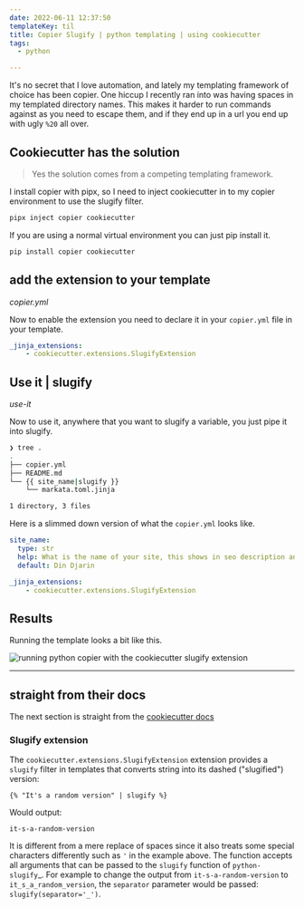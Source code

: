 ```yaml
---
date: 2022-06-11 12:37:50
templateKey: til
title: Copier Slugify | python templating | using cookiecutter
tags:
  - python

---
```


It's no secret that I love automation, and lately my templating framework of
choice has been copier.  One hiccup I recently ran into was having spaces in my
templated directory names.  This makes it harder to run commands against as you
need to escape them, and if they end up in a url you end up with ugly `%20` all
over.

## Cookiecutter has the solution

> Yes the solution comes from a competing templating framework.

I install copier with pipx, so I need to inject cookiecutter in to my copier
environment to use the slugify filter.

``` bash
pipx inject copier cookiecutter
```

If you are using a normal virtual environment you can just pip install it.

``` bash
pip install copier cookiecutter
```

## add the extension to your template

_copier.yml_

Now to enable the extension you need to declare it in your `copier.yml` file in
your template.

``` yaml
_jinja_extensions:
    - cookiecutter.extensions.SlugifyExtension
```
## Use it | slugify

_use-it_

Now to use it, anywhere that you want to slugify a variable, you just pipe it
into slugify.


``` bash
❯ tree .
.
├── copier.yml
├── README.md
└── {{ site_name|slugify }}
    └── markata.toml.jinja

1 directory, 3 files
```

Here is a slimmed down version of what the `copier.yml` looks like.

``` yml
site_name:
  type: str
  help: What is the name of your site, this shows in seo description and the site title.
  default: Din Djarin

_jinja_extensions:
    - cookiecutter.extensions.SlugifyExtension
```

## Results

Running the template looks a bit like this.

![running python copier with the cookiecutter slugify extension](https://screenshots.waylonwalker.com/copier-cookiecutter-slugify.webp)

---

## straight from their docs

The next section is straight from the [cookiecutter docs](
https://cookiecutter.readthedocs.io/en/latest/advanced/template_extensions.html#slugify-extension)

### Slugify extension

The `cookiecutter.extensions.SlugifyExtension` extension provides a `slugify`
filter in templates that converts string into its dashed ("slugified") version:


``` jinja
{% "It's a random version" | slugify %}
```

Would output:

```
it-s-a-random-version
```

It is different from a mere replace of spaces since it also treats some special
characters differently such as `'` in the example above. The function accepts
all arguments that can be passed to the `slugify` function of
`python-slugify`_. For example to change the output from
`it-s-a-random-version` to `it_s_a_random_version`, the `separator` parameter
would be passed: `slugify(separator='_')`.
